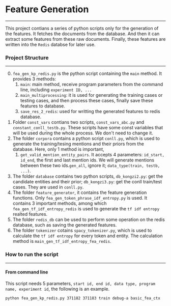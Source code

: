 # Feature Generation
----

This project contians a series of python scripts only for the generation of the features. It fetches the documents from the database. And then it can extract some features from these raw documents. Finally, these features are written into the `Redis` databse for later use. 

### Project Structure 
----
0. `fea_gen_kp_redis.py` is the python script containing the `main` method. It provides 3 methods:
    1. `main`: main method, receive program parameters from the command line, including `experiment ID, ... `
    2. `main_multiprocessing`: it is used for generating the training cases or testing cases, and then process these cases, finally save these features to database.
    3. `save_res_2_redis`: used for writting the generated features to redis database.
1. Folder `const_vars` contians two scripts, `const_vars_abc.py` and `constant_conll_testb.py`. These scripts have some const variables that will be used during the whole process. We don't need to change it.
2. The folder `corpora` contains a python script `conll.py`, which is used to generate the training/tesing mentions and their priors from the database. Here, only 1 method is important, 
    1. `get_valid_mention_entity_pairs`. It accepts 4 parameters: `id_start, id_end`, the first and last mention ids. We will generate mentions between these two ids.`gen_all`, ignore it;  `data_type(train, testb, ...)`.
3. The folder `database` contains two python scripts, `db_kongzi2.py`: get the candidate entities and their prior; `db_kongzi3.py`: get the conll train/test cases. They are used in `conll.py`.
4.  The folder `feature_generator`, it contains the feature generation functions. Only  `fea_gen_token_phrase_idf_entropy.py` is used. It contains 3 important methods, among which `fea_gen_tf_idf_entropy_redis` is used to generate the `tf idf entropy` realted features.
5. The folder `redis_db` can be used to perform some operation on the redis database, such as saving the generated features.
6. The folder `tokenizer` cotains `spacy_tokenizer.py`, which is used to calculate the `tf idf entropy` for every token and entity. The calculation method is `main_gen_tf_idf_entropy_fea_redis`.

### How to run the script
----
#### From command line

This script needs 5 parameters, `start id, end id, data type, program name, experiment id`, the following is an example.
```
python fea_gen_kp_redis.py 371182 371183 train debug-a basic_fea_ctx
```